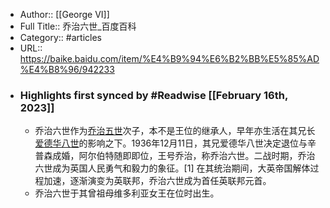 - Author:: [[George VI]]
- Full Title:: 乔治六世_百度百科
- Category:: #articles
- URL:: https://baike.baidu.com/item/%E4%B9%94%E6%B2%BB%E5%85%AD%E4%B8%96/942233
- ### Highlights first synced by #Readwise [[February 16th, 2023]]
    - 乔治六世作为[乔治五世](/item/%E4%B9%94%E6%B2%BB%E4%BA%94%E4%B8%96/943240?fromModule=lemma_inlink)次子，本不是王位的继承人，早年亦生活在其兄长[爱德华八世](/item/%E7%88%B1%E5%BE%B7%E5%8D%8E%E5%85%AB%E4%B8%96/938505?fromModule=lemma_inlink)的影响之下。1936年12月11日，其兄爱德华八世决定退位与辛普森成婚，阿尔伯特随即即位，王号乔治，称乔治六世。二战时期，乔治六世成为英国人民勇气和毅力的象征。[1]
在其统治期间，大英帝国解体过程加速，逐渐演变为英联邦，乔治六世成为首任英联邦元首。
    - 乔治六世于其曾祖母维多利亚女王在位时出生。
